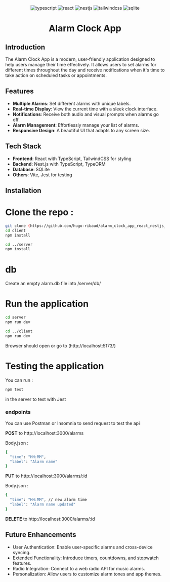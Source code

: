 <div align="center">
  <img src="https://img.shields.io/badge/-TypeScript-black?style=for-the-badge&logoColor=white&logo=typescript&color=3178C6" alt="typescript" />
  <img src="https://img.shields.io/badge/React-20232A?style=for-the-badge&logo=react&logoColor=61DAFB" alt="react"/>
  <img src="https://img.shields.io/badge/-NestJs-ea2845?style=for-the-badge&logo=nestjs&logoColor=white" alt="nestjs"/>
  <img src="https://img.shields.io/badge/Tailwind_CSS-38B2AC?style=for-the-badge&logo=tailwind-css&logoColor=white" alt="tailwindcss"/>
  <img src="https://img.shields.io/badge/SQLite-07405E?style=for-the-badge&logo=sqlite&logoColor=white" alt="sqlite">
</div>

<div align="center">

# Alarm Clock App

</div>

## Introduction

The Alarm Clock App is a modern, user-friendly application designed to help users manage their time effectively. It allows users to set alarms for different times throughout the day and receive notifications when it's time to take action on scheduled tasks or appointments.

## Features

- **Multiple Alarms**: Set different alarms with unique labels.
- **Real-time Display**: View the current time with a sleek clock interface.
- **Notifications**: Receive both audio and visual prompts when alarms go off.
- **Alarm Management**: Effortlessly manage your list of alarms.
- **Responsive Design**: A beautiful UI that adapts to any screen size.

## Tech Stack

- **Frontend**: React with TypeScript, TailwindCSS for styling
- **Backend**: Nest.js with TypeScript, TypeORM
- **Database**: SQLite
- **Others**: Vite, Jest for testing

## Installation

# Clone the repo :

```bash
git clone (https://github.com/hugo-ribaud/alarm_clock_app_react_nestjs_sqlite.git)
cd client
npm install

cd ../server
npm install
```

# db

Create an empty alarm.db file into /server/db/

# Run the application

```bash
cd server
npm run dev

cd ../client
npm run dev
```

Browser should open or go to (http://localhost:5173/)

# Testing the application

You can run :

```bash
npm test
```

in the server to test with Jest

### endpoints

You can use Postman or Insomnia to send request to test the api

**POST** to http://localhost:3000/alarms

Body.json :

```bash
{
  "time": "HH:MM",
  "label": "Alarm name"
}
```

**PUT** to http://localhost:3000/alarms/:id

Body.json :

```bash
{
  "time": "HH:MM", // new alarm time
  "label": "Alarm name updated"
}
```

**DELETE** to http://localhost:3000/alarms/:id

## Future Enhancements

- User Authentication: Enable user-specific alarms and cross-device syncing.
- Extended Functionality: Introduce timers, countdowns, and stopwatch features.
- Radio Integration: Connect to a web radio API for music alarms.
- Personalization: Allow users to customize alarm tones and app themes.
